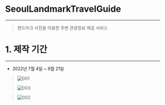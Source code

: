 # SeoulLandmarkTravelGuide
---
> 랜드마크 사진을 이용한 주변 관광정보 제공 서비스

# 1. 제작 기간
---
* 2022년 7월 4일 ~ 9월 21일


>![001](https://user-images.githubusercontent.com/96827495/202969794-6190e0c3-e9df-405b-99a5-bd27e89da6bd.JPG)

>![003](https://user-images.githubusercontent.com/96827495/202970934-9aaf8241-e791-417d-8146-a5a0806f72f2.JPG)

>![002](https://user-images.githubusercontent.com/96827495/202969910-b783d9a5-6ecf-49cc-9a90-fba00b9ef406.JPG)
